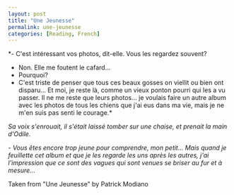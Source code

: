 ```yaml
---
layout: post
title: "Une Jeunesse"
permalink: une-jeunesse
categories: [Reading, French]
---
```



*- C'est intéressant vos photos, dit-elle. Vous les regardez souvent?
 - Non. Elle me foutent le cafard...
 - Pourquoi?
 - C'est triste de penser que tous ces beaux gosses on viellit ou bien
 ont disparu... Et moi, je reste là, comme un vieux ponton pourri qui
 les a vu passer. Il ne me reste que leurs photos... je voulais faire un
 autre album avec les photos de tous les chiens que j'ai eus dans ma
 vie, mais je ne m'en suis pas senti le courage.*

 *Sa voix s'enrouait, il s'était laissé tomber sur une chaise, et prenait
 la main d'Odile.*

*- Vous êtes encore trop jeune pour comprendre, mon petit... Mais quand
  je feuillette cet album et que je les regarde les uns après les
  autres, j'ai l'impression que ce sont des vagues qui sont venues se
  briser au fur et à mesure...*

Taken from "Une Jeunesse" by Patrick Modiano

